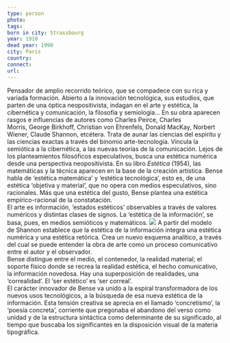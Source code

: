 ```yaml
---
type: person
photo: 
tags: 
born in city: Strassbourg
year: 1910
dead year: 1990
city: Paris
country: 
connect: 
url:
---
```



Pensador de amplio recorrido teórico, que se compadece con su rica y variada formación. Abierto a la innovación tecnológica, sus estudios, que parten de una óptica neopositivista, indagan en el arte y estética, la cibernética y comunicación, la filosofía y semiología... En su obra aparecen rasgos e influencias de autores como Charles Peirce, Charles Morris, George Birkhoff, Christian von Ehrenfels, Donald MacKay, Norbert Wiener, Claude Shannon, etcétera. Trata de aunar las ciencias del espíritu y las ciencias exactas a través del binomio arte-tecnología. Vincula la semiótica a la cibernética, a las nuevas teorías de la comunicación. Lejos de los planteamientos filosóficos especulativos, busca una estética numérica desde una perspectiva neopositivista. En su libro _Estética_ (1954), las matemáticas y la técnica aparecen en la base de la creación artística. Bense habla de ‘estética matemática’ y ‘estética tecnológica’, esto es, de una estética ‘objetiva y material’, que no opera con medios especulativos, sino racionales. Más que una estética del gusto, Bense plantea una estética empírico-racional de la constatación.  
El arte es información, ‘estados estéticos’ observables a través de valores numéricos y distintas clases de signos. La ‘estética de la información’, se basa, pues, en medios semióticos y matemáticos.
![](https://i.imgur.com/Y8f8VQ5.png)
A partir del modelo de Shannon establece que la estética de la información integra una estética numérica y una estética retórica. Crea un nuevo esquema analítico, a través del cual se puede entender la obra de arte como un proceso comunicativo entre el autor y el observador.  
Bense distingue entre el medio, el contenedor, la realidad material; el soporte físico donde se recrea la realidad estética, el hecho comunicativo, la información novedosa. Hay una superposición de realidades, una ‘correalidad’. El ‘ser estético’ es ‘ser correal’.  
El carácter innovador de Bense va unido a la espiral transformadora de los nuevos usos tecnológicos, a la búsqueda de esa nueva estética de la información. Esta tensión creativa se aprecia en el llamado ‘concretismo’, la ‘poesía concreta’, corriente que pregonaba el abandono del verso como unidad y de la estructura sintáctica como determinante de su significado, al tiempo que buscaba los significantes en la disposición visual de la materia tipográfica.
